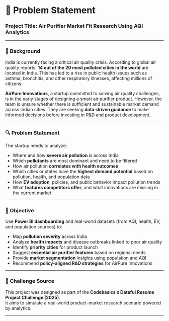 # 🧩 Problem Statement

### Project Title: Air Purifier Market Fit Research Using AQI Analytics

---

### 🧭 Background

India is currently facing a critical air quality crisis. According to global air quality reports, **14 out of the 20 most polluted cities in the world** are located in India. This has led to a rise in public health issues such as asthma, bronchitis, and other respiratory illnesses, affecting millions of citizens.

**AirPure Innovations**, a startup committed to solving air quality challenges, is in the early stages of designing a smart air purifier product. However, the team is unsure whether there is sufficient and sustainable market demand across Indian cities. They are seeking **data-driven guidance** to make informed decisions before investing in R&D and product development.

---

### 🔍 Problem Statement

The startup needs to analyze:

- Where and how **severe air pollution** is across India
- Which **pollutants** are most dominant and need to be filtered
- How air pollution **correlates with health outcomes**
- Which cities or states have the **highest demand potential** based on pollution, health, and population data
- How **EV adoption**, policies, and public behavior impact pollution trends
- What **features competitors offer**, and what innovations are missing in the current market

---

### 🎯 Objective

Use **Power BI dashboarding** and real-world datasets (from AQI, health, EV, and population sources) to:

- Map **pollution severity** across India
- Analyze **health impacts** and disease outbreaks linked to poor air quality
- Identify **priority cities** for product launch
- Suggest **essential air purifier features** based on regional needs
- Provide **market segmentation** insights using population and AQI
- Recommend **policy-aligned R&D strategies** for AirPure Innovations

---

### 🧾 Challenge Source

This project was designed as part of the **Codebasics x Dataful Resume Project Challenge (2025)**.  
It aims to simulate a real-world product-market research scenario powered by analytics.

---

